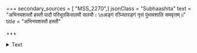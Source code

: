 +++
secondary_sources = [ "MSS_2270",]
jsonClass = "Subhaashita"
text = "अभिनयशस्तौ हस्तौ पादौ परिभूतकिसलयौ सलयौ।  \nअङ्गं रञ्जितरङ्गं नृत्तं पुंभावशालि समवृत्तम्॥"
title = "अभिनयशस्तौ हस्तौ"

+++

<details><summary>Text</summary>

अभिनयशस्तौ हस्तौ पादौ परिभूतकिसलयौ सलयौ।  
अङ्गं रञ्जितरङ्गं नृत्तं पुंभावशालि समवृत्तम्॥
</details>
